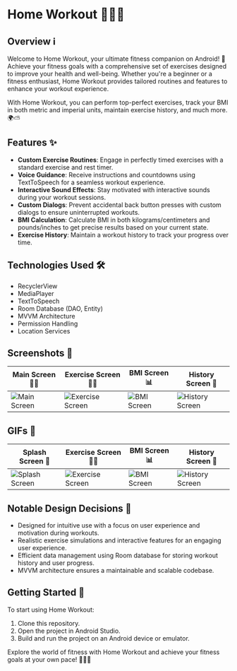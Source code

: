 # Home Workout 🏋️‍♂️💪

## Overview ℹ️

Welcome to Home Workout, your ultimate fitness companion on Android! 📱 Achieve your fitness goals with a comprehensive set of exercises designed to improve your health and well-being. Whether you're a beginner or a fitness enthusiast, Home Workout provides tailored routines and features to enhance your workout experience.

With Home Workout, you can perform top-perfect exercises, track your BMI in both metric and imperial units, maintain exercise history, and much more. 🌍⛅️

## Features ✨

- **Custom Exercise Routines**: Engage in perfectly timed exercises with a standard exercise and rest timer.
- **Voice Guidance**: Receive instructions and countdowns using TextToSpeech for a seamless workout experience.
- **Interactive Sound Effects**: Stay motivated with interactive sounds during your workout sessions.
- **Custom Dialogs**: Prevent accidental back button presses with custom dialogs to ensure uninterrupted workouts.
- **BMI Calculation**: Calculate BMI in both kilograms/centimeters and pounds/inches to get precise results based on your current state.
- **Exercise History**: Maintain a workout history to track your progress over time.

## Technologies Used 🛠️

- RecyclerView
- MediaPlayer
- TextToSpeech
- Room Database (DAO, Entity)
- MVVM Architecture
- Permission Handling
- Location Services

## Screenshots 📸
| Main Screen 🏋️‍♂️ | Exercise Screen 🏋️‍♂️ | BMI Screen 📊 | History Screen 📜 |
|---|---|---|---|
| ![Main Screen](https://github.com/tolipovmurodjon/home-workout/assets/173606323/2f45c339-cbe4-46d5-88d8-6eefe69a3a0c) | ![Exercise Screen](https://github.com/tolipovmurodjon/home-workout/assets/173606323/edd56594-0836-4ee3-bcd3-ead5e2e17464) | ![BMI Screen](https://github.com/tolipovmurodjon/home-workout/assets/173606323/9ca03557-6286-424e-9850-7a51ea5cb3e5) | ![History Screen](https://github.com/tolipovmurodjon/home-workout/assets/173606323/09490d87-aae4-4bd4-99fb-c8b0b04116ee) |

## GIFs 🎥
| Splash Screen 🌟 | Exercise Screen 🏋️‍♂️ | BMI Screen 📊 | History Screen 📜 |
|---|---|---|---|
| ![Splash Screen](https://github.com/tolipovmurodjon/home-workout/assets/173606323/2f45c339-cbe4-46d5-88d8-6eefe69a3a0c) | ![Exercise Screen](https://github.com/tolipovmurodjon/home-workout/assets/173606323/edd56594-0836-4ee3-bcd3-ead5e2e17464) | ![BMI Screen](https://github.com/tolipovmurodjon/home-workout/assets/173606323/9ca03557-6286-424e-9850-7a51ea5cb3e5) | ![History Screen](https://github.com/tolipovmurodjon/home-workout/assets/173606323/09490d87-aae4-4bd4-99fb-c8b0b04116ee) |

## Notable Design Decisions 🎨

- Designed for intuitive use with a focus on user experience and motivation during workouts.
- Realistic exercise simulations and interactive features for an engaging user experience.
- Efficient data management using Room database for storing workout history and user progress.
- MVVM architecture ensures a maintainable and scalable codebase.

## Getting Started 🚀

To start using Home Workout:
1. Clone this repository.
2. Open the project in Android Studio.
3. Build and run the project on an Android device or emulator.

Explore the world of fitness with Home Workout and achieve your fitness goals at your own pace! 🏋️‍♂️💦
